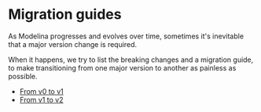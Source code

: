 # Migration guides

As Modelina progresses and evolves over time, sometimes it's inevitable that a major version change is required.

When it happens, we try to list the breaking changes and a migration guide, to make transitioning from one major version to another as painless as possible.

- [From v0 to v1](./migrations/version-0-to-1.md)
- [From v1 to v2](./migrations/version-1-to-2.md)